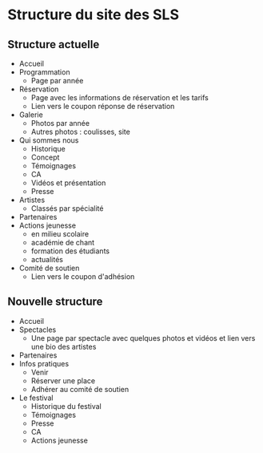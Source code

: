 # Structure du site des SLS


## Structure actuelle

- Accueil
- Programmation
  - Page par année
- Réservation
  - Page avec les informations de réservation et les tarifs
  - Lien vers le coupon réponse de réservation
- Galerie
  - Photos par année
  - Autres photos : coulisses, site
- Qui sommes nous 
  - Historique
  - Concept
  - Témoignages
  - CA
  - Vidéos et présentation
  - Presse
- Artistes
  - Classés par spécialité 
- Partenaires
- Actions jeunesse
  - en milieu scolaire
  - académie de chant
  - formation des étudiants
  - actualités 
- Comité de soutien
  - Lien vers le coupon d'adhésion


## Nouvelle structure

- Accueil
- Spectacles
  - Une page par spectacle avec quelques photos et vidéos et lien vers une bio des artistes
- Partenaires
- Infos pratiques
  - Venir
  - Réserver une place
  - Adhérer au comité de soutien
- Le festival
  - Historique du festival
  - Témoignages
  - Presse
  - CA
  - Actions jeunesse
